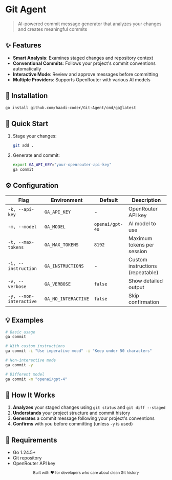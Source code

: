 # Git Agent

> AI-powered commit message generator that analyzes your changes and creates meaningful commits

## ✨ Features

- **Smart Analysis**: Examines staged changes and repository context
- **Conventional Commits**: Follows your project's commit conventions automatically  
- **Interactive Mode**: Review and approve messages before committing
- **Multiple Providers**: Supports OpenRouter with various AI models

## 🚀 Installation

```bash
go install github.com/haadi-coder/Git-Agent/cmd/ga@latest
```

## 🎯 Quick Start

1. Stage your changes:
   ```bash
   git add .
   ```

2. Generate and commit:
   ```bash
   export GA_API_KEY="your-openrouter-api-key"
   ga commit
   ```

## ⚙️ Configuration

| Flag | Environment | Default | Description |
|------|-------------|---------|-------------|
| `-k, --api-key` | `GA_API_KEY` | - | OpenRouter API key |
| `-m, --model` | `GA_MODEL` | `openai/gpt-4o` | AI model to use |
| `-t, --max-tokens` | `GA_MAX_TOKENS` | `8192` | Maximum tokens per session |
| `-i, --instruction` | `GA_INSTRUCTIONS` | - | Custom instructions (repeatable) |
| `-v, --verbose` | `GA_VERBOSE` | `false` | Show detailed output |
| `-y, --non-interactive` | `GA_NO_INTERACTIVE` | `false` | Skip confirmation |

## 💡 Examples

```bash
# Basic usage
ga commit

# With custom instructions  
ga commit -i "Use imperative mood" -i "Keep under 50 characters"

# Non-interactive mode
ga commit -y

# Different model
ga commit -m "openai/gpt-4"
```

## 🤖 How It Works

1. **Analyzes** your staged changes using `git status` and `git diff --staged`
2. **Understands** your project structure and commit history
3. **Generates** a commit message following your project's conventions
4. **Confirms** with you before committing (unless `-y` is used)

## 🔧 Requirements

- Go 1.24.5+
- Git repository
- OpenRouter API key

<div align="center">
  <sub>Built with ❤️ for developers who care about clean Git history</sub>
</div>
